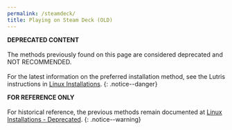 ```yaml
---
permalink: /steamdeck/
title: Playing on Steam Deck (OLD)
---
```


**DEPRECATED CONTENT**<br/><br/>
The methods previously found on this page are considered deprecated and NOT RECOMMENDED.<br/><br/>
For the latest information on the preferred installation method, see the Lutris instructions in [Linux Installations](../linux/).
{: .notice--danger}


**FOR REFERENCE ONLY**<br/><br/>
For historical reference, the previous methods remain documented at [Linux Installations - Deprecated](/linux-deprecated).
{: .notice--warning}
